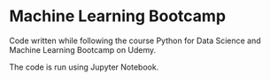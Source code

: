 # Machine Learning Bootcamp

Code written while following the course Python for Data Science and Machine Learning Bootcamp on Udemy.

The code is run using Jupyter Notebook.
